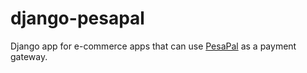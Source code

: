 django-pesapal
==============

Django app for e-commerce apps that can use [PesaPal](http://developer.pesapal.com/how-to-integrate/api-reference) as a payment gateway. 
